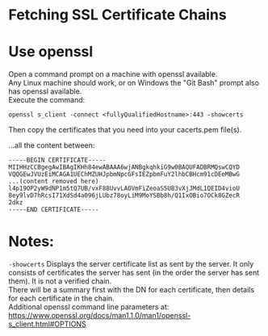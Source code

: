 Fetching SSL Certificate Chains  
===============================  

# Use openssl  

Open a command prompt on a machine with openssl available.  
Any Linux machine should work, or on Windows the "Git Bash" prompt also has openssl available.  
Execute the command:  

`openssl s_client -connect <fullyQualifiedHostname>:443 -showcerts`  

Then copy the certificates that you need into your cacerts.pem file(s).  

...all the content between: 

```
-----BEGIN CERTIFICATE-----
MIIHHzCCBgegAwIBAgIKHh84ewABAAA6wjANBgkqhkiG9w0BAQUFADBRMQswCQYD
VQQGEwJVUzEiMCAGA1UEChMZUHJpbmNpcGFsIEZpbmFuY2lhbCBHcm91cDEeMBwG
...(content removed here)
l4p19OP2yW9dNP1m5tQ7UB/vxF88UvvLAOVmFiZeoaS5UB3vXjJMdL1QEID4vioU
8ey9lvD7hRcsI71XdSd4a096jLUbz78oyLiM9MoYSBb8h/Q1IxOBio7OCk8GZecR
2dkz
-----END CERTIFICATE-----
```

# Notes:  

`-showcerts` Displays the server certificate list as sent by the server.  It only consists of certificates the server has sent (in the order the server has sent them). It is not a verified chain.  
There will be a summary first with the DN for each certificate, then details for each certificate in the chain.  
Additional openssl command line parameters at: https://www.openssl.org/docs/man1.1.0/man1/openssl-s_client.html#OPTIONS  

